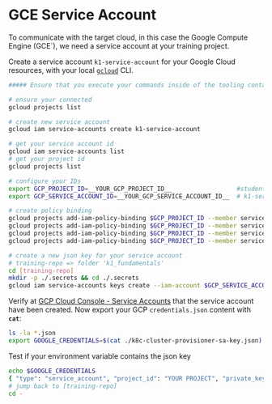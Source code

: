 
# GCE Service Account

To communicate with the target cloud, in this case the Google Compute Engine (GCE`), we need a service account at your training project.

Create a service account `k1-service-account` for your Google Cloud resources, with your local [`gcloud`](https://cloud.google.com/sdk/install) CLI.

```bash
##### Ensure that you execute your commands inside of the tooling container

# ensure your connected
gcloud projects list

# create new service account
gcloud iam service-accounts create k1-service-account

# get your service account id
gcloud iam service-accounts list
# get your project id
gcloud projects list

# configure your IDs
export GCP_PROJECT_ID=__YOUR_GCP_PROJECT_ID__                  #student-XX-project
export GCP_SERVICE_ACCOUNT_ID=__YOUR_GCP_SERVICE_ACCOUNT_ID__  # k1-service-account@student-XX-project.iam.gserviceaccount.com 

# create policy binding
gcloud projects add-iam-policy-binding $GCP_PROJECT_ID --member serviceAccount:$GCP_SERVICE_ACCOUNT_ID --role='roles/compute.admin'
gcloud projects add-iam-policy-binding $GCP_PROJECT_ID --member serviceAccount:$GCP_SERVICE_ACCOUNT_ID --role='roles/iam.serviceAccountUser' 
gcloud projects add-iam-policy-binding $GCP_PROJECT_ID --member serviceAccount:$GCP_SERVICE_ACCOUNT_ID --role='roles/viewer'
gcloud projects add-iam-policy-binding $GCP_PROJECT_ID --member serviceAccount:$GCP_SERVICE_ACCOUNT_ID --role='roles/storage.admin'

# create a new json key for your service account
# training-repo => folder 'k1_fundamentals'
cd [training-repo]
mkdir -p ./.secrets && cd ./.secrets
gcloud iam service-accounts keys create --iam-account $GCP_SERVICE_ACCOUNT_ID k8c-cluster-provisioner-sa-key.json
``` 
Verify at [GCP Cloud Console - Service Accounts](https://console.cloud.google.com/iam-admin/serviceaccounts) that the service account have been created. Now export your GCP `credentials.json` content with **`cat`**:
```bash
ls -la *.json
export GOOGLE_CREDENTIALS=$(cat ./k8c-cluster-provisioner-sa-key.json)
```
Test if your environment variable contains the json key
```bash
echo $GOOGLE_CREDENTIALS 
{ "type": "service_account", "project_id": "YOUR PROJECT", "private_key_id": "..." }
# jump back to [training-repo]
cd -
```
